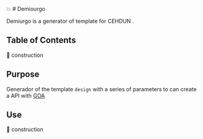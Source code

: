 :boom: # Demiourgo 

Demiurgo is a generator of template for CEHDUN .


## Table of Contents

:construction: construction

## Purpose

Generador of the template ```design``` with a series of parameters to can create a API with [GOA](https://github.com/goadesign/goa)


## Use

:construction: construction
